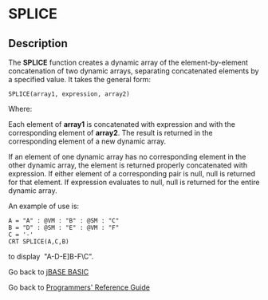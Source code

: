 # SPLICE

<PageHeader />

## Description

The **SPLICE** function creates a dynamic array of the element-by-element concatenation of two dynamic arrays, separating concatenated elements by a specified value. It takes the general form:

```
SPLICE(array1, expression, array2)
```

Where:

Each element of **array1** is concatenated with expression and with the corresponding element of **array2**. The result is returned in the corresponding element of a new dynamic array.

If an element of one dynamic array has no corresponding element in the other dynamic array, the element is returned properly concatenated with expression. If either element of a corresponding pair is null, null is returned for that element. If expression evaluates to null, null is returned for the entire dynamic array.

An example of use is:

```
A = "A" : @VM : "B" : @SM : "C"
B = "D" : @SM : "E" : @VM : "F"
C = '-'
CRT SPLICE(A,C,B)
```

to display  "A-D\-E]B-F\C".

Go back to [jBASE BASIC](./../README.md)

Go back to [Programmers' Reference Guide](./../../reference-guides/jbc/README.md)

  
<PageFooter />
